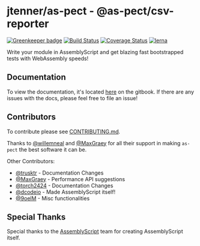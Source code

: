 # jtenner/as-pect - @as-pect/csv-reporter

[![Greenkeeper badge](https://badges.greenkeeper.io/jtenner/as-pect.svg)](https://greenkeeper.io/)
[![Build Status](https://travis-ci.org/jtenner/as-pect.svg?branch=master)](https://travis-ci.org/jtenner/as-pect)
[![Coverage Status](https://coveralls.io/repos/github/jtenner/as-pect/badge.svg?branch=master)](https://coveralls.io/github/jtenner/as-pect?branch=master)
[![lerna](https://img.shields.io/badge/maintained%20with-lerna-cc00ff.svg)](https://lerna.js.org/)

Write your module in AssemblyScript and get blazing fast bootstrapped tests
with WebAssembly speeds!

## Documentation

To view the documentation, it's located [here](https://tenner-joshua.gitbook.io/as-pect/) on the gitbook. If there are any issues with the docs, please feel free to file an issue!

## Contributors

To contribute please see [CONTRIBUTING.md](./CONTRIBUTING.md).

Thanks to [@willemneal](https://github.com/willemneal) and
[@MaxGraey](https://github.com/maxgraey) for all their support in making `as-pect` the
best software it can be.

Other Contributors:

- [@trusktr](https://github.com/trusktr) - Documentation Changes
- [@MaxGraey](https://github.com/maxgraey) - Performance API suggestions
- [@torch2424](https://github.com/torch2424) - Documentation Changes
- [@dcodeio](https://github.com/torch2424) - Made AssemblyScript itself!
- [@9oelM](https://github.com/9oelM) - Misc functionalities

## Special Thanks

Special thanks to the [AssemblyScript](https://github.com/AssemblyScript/assemblyscript)
team for creating AssemblyScript itself.

